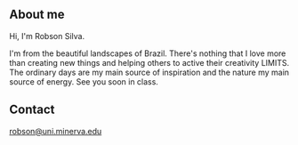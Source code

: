 ## About me 

Hi, I'm Robson Silva. 

I'm from the beautiful landscapes of Brazil. There's nothing that I love more than creating new things and helping others to active their creativity LIMITS. The ordinary days are my main source of inspiration and the nature my main source of energy. See you soon in class.

## Contact 
robson@uni.minerva.edu  


